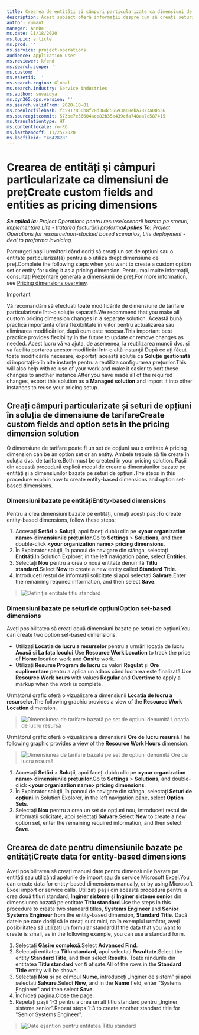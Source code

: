 ```yaml
---
title: Crearea de entități și câmpuri particularizate ca dimensiuni de preț
description: Acest subiect oferă informații despre cum să creați seturi de opțiuni personalizate sau entități.
author: rumant
manager: AnnBe
ms.date: 11/18/2020
ms.topic: article
ms.prod: ''
ms.service: project-operations
audience: Application User
ms.reviewer: kfend
ms.search.scope: ''
ms.custom: ''
ms.assetid: ''
ms.search.region: Global
ms.search.industry: Service industries
ms.author: suvaidya
ms.dyn365.ops.version: ''
ms.search.validFrom: 2020-10-01
ms.openlocfilehash: fc5917856b8f28d36dc55593a68eba7823a00b36
ms.sourcegitcommit: 573be7e36604ace82b35e439cfa748aa7c587415
ms.translationtype: HT
ms.contentlocale: ro-RO
ms.lasthandoff: 11/25/2020
ms.locfileid: "4642828"
---
```

# <a name="create-custom-fields-and-entities-as-pricing-dimensions"></a><span data-ttu-id="f2ebe-103">Crearea de entități și câmpuri particularizate ca dimensiuni de preț</span><span class="sxs-lookup"><span data-stu-id="f2ebe-103">Create custom fields and entities as pricing dimensions</span></span>

<span data-ttu-id="f2ebe-104">_**Se aplică la:** Project Operations pentru resurse/scenarii bazate pe stocuri, implementare Lite - tratarea facturării proforma_</span><span class="sxs-lookup"><span data-stu-id="f2ebe-104">_**Applies To:** Project Operations for resource/non-stocked based scenarios, Lite deployment - deal to proforma invoicing_</span></span>

<span data-ttu-id="f2ebe-105">Parcurgeți pașii următori când doriți să creați un set de opțiuni sau o entitate particularizat(ă) pentru a o utiliza drept dimensiune de preț.</span><span class="sxs-lookup"><span data-stu-id="f2ebe-105">Complete the following steps when you want to create a custom option set or entity for using it as a pricing dimension.</span></span> <span data-ttu-id="f2ebe-106">Pentru mai multe informații, consultați [Prezentare generală a dimensiunii de preț](pricing-dimensions-overview.md).</span><span class="sxs-lookup"><span data-stu-id="f2ebe-106">For more information, see [Pricing dimensions overview](pricing-dimensions-overview.md).</span></span>  

> [!IMPORTANT]
> <span data-ttu-id="f2ebe-107">Vă recomandăm să efectuați toate modificările de dimensiune de tarifare particularizate într-o soluție separată.</span><span class="sxs-lookup"><span data-stu-id="f2ebe-107">We recommend that you make all custom pricing dimension changes in a separate solution.</span></span> <span data-ttu-id="f2ebe-108">Această bună practică importantă oferă flexibilitate în viitor pentru actualizarea sau eliminarea modificărilor, după cum este necesar.</span><span class="sxs-lookup"><span data-stu-id="f2ebe-108">This important best practice provides flexibility in the future to update or remove changes as needed.</span></span> <span data-ttu-id="f2ebe-109">Acest lucru vă va ajuta, de asemenea, la reutilizarea muncii dvs. și va facilita portarea acestor modificări într-o altă instanță După ce ați făcut toate modificările necesare, exportați această soluție ca **Soluție gestionată** și importați-o în alte instanțe pentru a reutiliza configurarea prețurilor.</span><span class="sxs-lookup"><span data-stu-id="f2ebe-109">This will also help with re-use of your work and make it easier to port these changes to another instance After you have made all of the required changes, export this solution as a **Managed solution** and import it into other instances to reuse your pricing setup.</span></span>

  
## <a name="create-custom-fields-and-option-sets-in-the-pricing-dimension-solution"></a><span data-ttu-id="f2ebe-110">Creați câmpuri particularizate și seturi de opțiuni în soluția de dimensiune de tarifare</span><span class="sxs-lookup"><span data-stu-id="f2ebe-110">Create custom fields and option sets in the pricing dimension solution</span></span>

<span data-ttu-id="f2ebe-111">O dimensiune de tarifare poate fi un set de opțiuni sau o entitate.</span><span class="sxs-lookup"><span data-stu-id="f2ebe-111">A pricing dimension can be an option set or an entity.</span></span> <span data-ttu-id="f2ebe-112">Ambele trebuie să fie create în soluția dvs. de tarifare.</span><span class="sxs-lookup"><span data-stu-id="f2ebe-112">Both must be created in your pricing solution.</span></span> <span data-ttu-id="f2ebe-113">Pașii din această procedură explică modul de creare a dimensiunilor bazate pe entități și a dimensiunilor bazate pe seturi de opțiuni.</span><span class="sxs-lookup"><span data-stu-id="f2ebe-113">The steps in this procedure explain how to create entity-based dimensions and option set-based dimensions.</span></span>

### <a name="entity-based-dimensions"></a><span data-ttu-id="f2ebe-114">Dimensiuni bazate pe entități</span><span class="sxs-lookup"><span data-stu-id="f2ebe-114">Entity-based dimensions</span></span>
<span data-ttu-id="f2ebe-115">Pentru a crea dimensiuni bazate pe entități, urmați acești pași:</span><span class="sxs-lookup"><span data-stu-id="f2ebe-115">To create entity-based dimensions, follow these steps:</span></span>

1. <span data-ttu-id="f2ebe-116">Accesați **Setări** > **Soluții**, apoi faceți dublu clic pe **\<your organization name> dimensiunile prețurilor**.</span><span class="sxs-lookup"><span data-stu-id="f2ebe-116">Go to **Settings** > **Solutions**, and then double-click **\<your organization name> pricing dimensions**.</span></span>
2. <span data-ttu-id="f2ebe-117">În Explorator soluții, în panoul de navigare din stânga, selectați **Entități**.</span><span class="sxs-lookup"><span data-stu-id="f2ebe-117">In Solution Explorer, in the left navigation pane, select **Entities**.</span></span>
3. <span data-ttu-id="f2ebe-118">Selectați **Nou** pentru a crea o nouă entitate denumită **Titlu standard**.</span><span class="sxs-lookup"><span data-stu-id="f2ebe-118">Select **New** to create a new entity called **Standard Title**.</span></span> 
4. <span data-ttu-id="f2ebe-119">Introduceți restul de informații solicitate și apoi selectați **Salvare**.</span><span class="sxs-lookup"><span data-stu-id="f2ebe-119">Enter the remaining required information, and then select **Save**.</span></span>

> ![Definiție entitate titlu standard](media/Standard-Title-entity-definition.png)

### <a name="option-set-based-dimensions"></a><span data-ttu-id="f2ebe-121">Dimensiuni bazate pe seturi de opțiuni</span><span class="sxs-lookup"><span data-stu-id="f2ebe-121">Option set-based dimensions</span></span> 
<span data-ttu-id="f2ebe-122">Aveți posibilitatea să creați două dimensiuni bazate pe seturi de opțiuni.</span><span class="sxs-lookup"><span data-stu-id="f2ebe-122">You can create two option set-based dimensions.</span></span> 

- <span data-ttu-id="f2ebe-123">Utilizați **Locația de lucru a resurselor** pentru a urmări locația de lucru **Acasă** și **La fața locului**.</span><span class="sxs-lookup"><span data-stu-id="f2ebe-123">Use **Resource Work Location** to track the price of **Home** location work and **Onsite** work.</span></span> 
- <span data-ttu-id="f2ebe-124">Utilizați **Resurse Program de lucru** cu valori **Regulat** și **Ore suplimentare** pentru a aplica un adaos când lucrarea este finalizată.</span><span class="sxs-lookup"><span data-stu-id="f2ebe-124">Use **Resource Work hours** with values **Regular** and **Overtime** to apply a markup when the work is complete.</span></span>

<span data-ttu-id="f2ebe-125">Următorul grafic oferă o vizualizare a dimensiunii **Locația de lucru a resurselor**.</span><span class="sxs-lookup"><span data-stu-id="f2ebe-125">The following graphic provides a view of the **Resource Work Location** dimension.</span></span> 

> ![Dimensiunea de tarifare bazată pe set de opțiuni denumită Locația de lucru resursă](media/Option-set-PD-called-Resource-Work-Location.png)

<span data-ttu-id="f2ebe-127">Următorul grafic oferă o vizualizare a dimensiunii **Ore de lucru resursă**.</span><span class="sxs-lookup"><span data-stu-id="f2ebe-127">The following graphic provides a view of the **Resource Work Hours** dimension.</span></span> 

> ![Dimensiunea de tarifare bazată pe set de opțiuni denumită Ore de lucru resursă](media/Option-set-PD-called-Resource-Work-Hours.png)

1. <span data-ttu-id="f2ebe-129">Accesați **Setări** > **Soluții**, apoi faceți dublu clic pe  **\<your organization name> dimensiunile prețurilor**.</span><span class="sxs-lookup"><span data-stu-id="f2ebe-129">Go to **Settings** > **Solutions**, and double-click  **\<your organization name> pricing dimensions**.</span></span> 
2. <span data-ttu-id="f2ebe-130">În Explorator soluții, în panoul de navigare din stânga, selectați  **Seturi de opțiuni**.</span><span class="sxs-lookup"><span data-stu-id="f2ebe-130">In Solution Explorer, in the left navigation pane, select  **Option Sets**.</span></span> 
3. <span data-ttu-id="f2ebe-131">Selectați **Nou** pentru a crea un set de opțiuni nou, introduceți restul de informații solicitate, apoi selectați **Salvare**.</span><span class="sxs-lookup"><span data-stu-id="f2ebe-131">Select **New** to create a new option set, enter the remaining required information, and then select **Save**.</span></span>

## <a name="create-data-for-entity-based-dimensions"></a><span data-ttu-id="f2ebe-132">Crearea de date pentru dimensiunile bazate pe entități</span><span class="sxs-lookup"><span data-stu-id="f2ebe-132">Create data for entity-based dimensions</span></span>

<span data-ttu-id="f2ebe-133">Aveți posibilitatea să creați manual date pentru dimensiunile bazate pe entități sau utilizând apelurile de import sau de service Microsoft Excel.</span><span class="sxs-lookup"><span data-stu-id="f2ebe-133">You can create data for entity-based dimensions manually, or by using Microsoft Excel import or service calls.</span></span> <span data-ttu-id="f2ebe-134">Utilizați pașii din această procedură pentru a crea două titluri standard, **Inginer sisteme** și **Inginer sisteme senior** din dimensiunea bazată pe entitate **Titlu standard**.</span><span class="sxs-lookup"><span data-stu-id="f2ebe-134">Use the steps in this procedure to create two standard titles, **Systems Engineer** and **Senior Systems Engineer** from the entity-based dimension, **Standard Title**.</span></span> <span data-ttu-id="f2ebe-135">Dacă datele pe care doriți să le creați sunt mici, ca în exemplul următor, aveți posibilitatea să utilizați un formular standard.</span><span class="sxs-lookup"><span data-stu-id="f2ebe-135">If the data that you want to create is small, as in the following example, you can use a standard form.</span></span>

1. <span data-ttu-id="f2ebe-136">Selectați **Găsire complexă**.</span><span class="sxs-lookup"><span data-stu-id="f2ebe-136">Select **Advanced Find**.</span></span>
2. <span data-ttu-id="f2ebe-137">Selectați entitatea **Titlu standard**, apoi selectați **Rezultate**.</span><span class="sxs-lookup"><span data-stu-id="f2ebe-137">Select the entity **Standard Title**, and then select **Results**.</span></span> <span data-ttu-id="f2ebe-138">Toate rândurile din entitatea **Titlu standard** vor fi afișate.</span><span class="sxs-lookup"><span data-stu-id="f2ebe-138">All of the rows in the **Standard Title** entity will be shown.</span></span>
3. <span data-ttu-id="f2ebe-139">Selectați **Nou** și pe câmpul **Nume**, introduceți „Inginer de sistem” și apoi selectați **Salvare**.</span><span class="sxs-lookup"><span data-stu-id="f2ebe-139">Select **New**, and in the **Name** field, enter "Systems Engineer" and then select **Save**.</span></span>
4. <span data-ttu-id="f2ebe-140">Închideți pagina.</span><span class="sxs-lookup"><span data-stu-id="f2ebe-140">Close the page.</span></span> 
5. <span data-ttu-id="f2ebe-141">Repetați pașii 1-3 pentru a crea un alt titlu standard pentru „Inginer sisteme senior”.</span><span class="sxs-lookup"><span data-stu-id="f2ebe-141">Repeat steps 1-3 to create another standard title for "Senior Systems Engineer".</span></span>

> ![Date eșantion pentru entitatea Titlu standard](media/ST-data.png)
